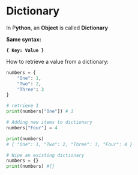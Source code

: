 # Dictionary

In P**ython**, an **Object** is called **Dictionary**

**Same syntax:** 

**`{ Key: Value }`**

How to retrieve a value from a dictionary:

```python
numbers = {
    "One": 1,
    "Two": 2,
    "Three": 3
}

# retrieve 1
print(numbers["One"]) # 1

# Adding new items to dictionary
numbers["Four"] = 4

print(numbers)
# { "One": 1, "Two": 2, "Three": 3, "Four": 4 }

# Wipe an existing dictionary
numbers = {}
print(numbers) #{}
```

